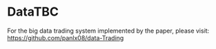 # DataTBC
For the big data trading system implemented by the paper, please visit:
https://github.com/panlx08/data-Trading
